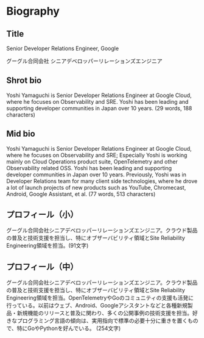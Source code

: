 # Biography

## Title

Senior Developer Relations Engineer, Google

グーグル合同会社 シニアデベロッパーリレーションズエンジニア

## Shrot bio

Yoshi Yamaguchi is Senior Developer Relations Engineer at Google Cloud, where he focuses on Observability and SRE. Yoshi has been leading and supporting developer communities in Japan over 10 years.
(29 words, 188 characters)

## Mid bio

Yoshi Yamaguchi is Senior Developer Relations Engineer at Google Cloud, where he focuses on Observability and SRE; Especially Yoshi is working mainly on Cloud Operations product suite, OpenTelemetry and other Observability related OSS. Yoshi has been leading and supporting developer communities in Japan over 10 years. Previously, Yoshi was in Developer Relations team for many client side technologies, where he drove a lot of launch projects of new products such as YouTube, Chromecast, Android, Google Assistant, et al.
(77 words, 513 characters)

## プロフィール（小）

グーグル合同会社シニアデベロッパーリレーションズエンジニア。クラウド製品の普及と技術支援を担当し、特にオブザーバビリティ領域とSite Reliability Engineering領域を担当。(91文字)

## プロフィール（中）

グーグル合同会社シニアデベロッパーリレーションズエンジニア。クラウド製品の普及と技術支援を担当し、特にオブザーバビリティ領域とSite Reliability Engineering領域を担当。OpenTelemetryやGoのコミュニティの支援も活発に行っている。以前はウェブ、Android、Googleアシスタントなどと各種新規製品・新規機能のリリースと普及に関わり、多くの公開事例の技術支援を担当。好きなプログラミング言語の傾向は、実用指向で標準の必要十分に重きを置くもので、特にGoやPythonを好んでいる。
(254文字)
